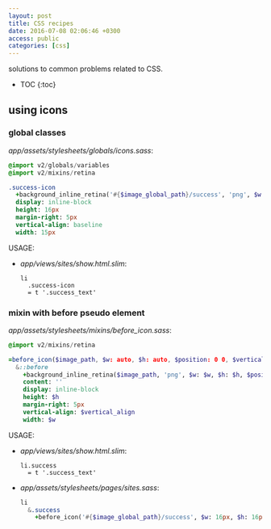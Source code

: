 ```yaml
---
layout: post
title: CSS recipes
date: 2016-07-08 02:06:46 +0300
access: public
categories: [css]
---
```


solutions to common problems related to CSS.

<!-- more -->

* TOC
{:toc}

## using icons

### global classes

_app/assets/stylesheets/globals/icons.sass_:

```sass
@import v2/globals/variables
@import v2/mixins/retina

.success-icon
  +background_inline_retina('#{$image_global_path}/success', 'png', $w: 15px, $h: 16px)
  display: inline-block
  height: 16px
  margin-right: 5px
  vertical-align: baseline
  width: 15px
```

USAGE:

- _app/views/sites/show.html.slim_:

  ```slim
  li
    .success-icon
    = t '.success_text'
  ```

### mixin with before pseudo element

_app/assets/stylesheets/mixins/before_icon.sass_:

```sass
@import v2/mixins/retina

=before_icon($image_path, $w: auto, $h: auto, $position: 0 0, $vertical_align: text-bottom)
  &::before
    +background_inline_retina($image_path, 'png', $w: $w, $h: $h, $position: $position)
    content: ''
    display: inline-block
    height: $h
    margin-right: 5px
    vertical-align: $vertical_align
    width: $w
```

USAGE:

- _app/views/sites/show.html.slim_:

  ```slim
  li.success
    = t '.success_text'
  ```

- _app/assets/stylesheets/pages/sites.sass_:

  ```sass
  li
    &.success
      +before_icon('#{$image_global_path}/success', $w: 16px, $h: 16px)
  ```
